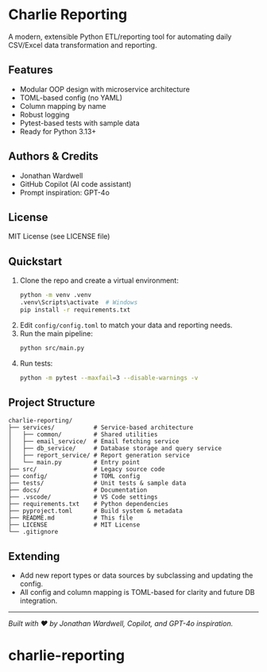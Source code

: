 # Charlie Reporting

A modern, extensible Python ETL/reporting tool for automating daily CSV/Excel data transformation and reporting.

## Features
- Modular OOP design with microservice architecture
- TOML-based config (no YAML)
- Column mapping by name
- Robust logging
- Pytest-based tests with sample data
- Ready for Python 3.13+

## Authors & Credits
- Jonathan Wardwell
- GitHub Copilot (AI code assistant)
- Prompt inspiration: GPT-4o

## License
MIT License (see LICENSE file)

## Quickstart
1. Clone the repo and create a virtual environment:
   ```sh
   python -m venv .venv
   .venv\Scripts\activate  # Windows
   pip install -r requirements.txt
   ```
2. Edit `config/config.toml` to match your data and reporting needs.
3. Run the main pipeline:
   ```sh
   python src/main.py
   ```
4. Run tests:
   ```sh
   python -m pytest --maxfail=3 --disable-warnings -v
   ```

## Project Structure
```
charlie-reporting/
├── services/           # Service-based architecture
│   ├── common/         # Shared utilities
│   ├── email_service/  # Email fetching service
│   ├── db_service/     # Database storage and query service
│   ├── report_service/ # Report generation service
│   └── main.py         # Entry point
├── src/                # Legacy source code
├── config/             # TOML config
├── tests/              # Unit tests & sample data
├── docs/               # Documentation
├── .vscode/            # VS Code settings
├── requirements.txt    # Python dependencies
├── pyproject.toml      # Build system & metadata
├── README.md           # This file
├── LICENSE             # MIT License
└── .gitignore
```

## Extending
- Add new report types or data sources by subclassing and updating the config.
- All config and column mapping is TOML-based for clarity and future DB integration.

---

*Built with ❤️ by Jonathan Wardwell, Copilot, and GPT-4o inspiration.*
# charlie-reporting